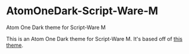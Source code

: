 # AtomOneDark-Script-Ware-M
Atom One Dark theme for Script-Ware M

This is an Atom One Dark theme for Script-Ware M.  It's based off of [this theme](https://marketplace.visualstudio.com/items?itemName=akamud.vscode-theme-onedark).
